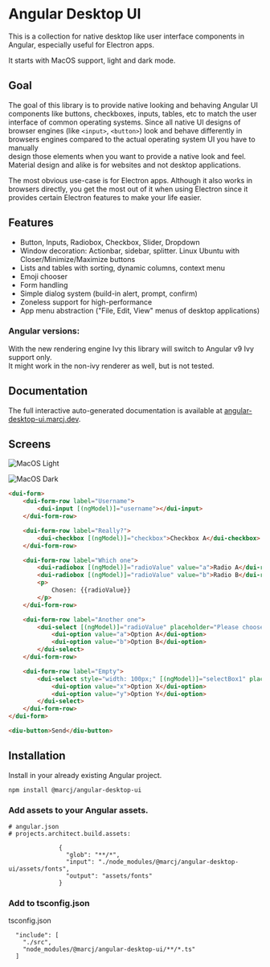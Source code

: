 # Angular Desktop UI

This is a collection for native desktop like user interface components in Angular, especially useful for Electron apps.

It starts with MacOS support, light and dark mode. 

## Goal

The goal of this library is to provide native looking and behaving Angular UI components like buttons, checkboxes, inputs, tables, etc to match the user interface of common operating systems. 
Since all native UI designs of browser engines (like `<input>`, `<button>`) look and behave differently in browsers engines compared to the actual operating system UI you have to manually  
design those elements when you want to provide a native look and feel. Material design and alike is for websites and not desktop applications.   

The most obvious use-case is for Electron apps. Although it also works in browsers directly, you get the most out of it when using Electron since it
provides certain Electron features to make your life easier.


## Features

- Button, Inputs, Radiobox, Checkbox, Slider, Dropdown
- Window decoration: Actionbar, sidebar, splitter. Linux Ubuntu with Closer/Minimize/Maximize buttons
- Lists and tables with sorting, dynamic columns, context menu
- Emoji chooser
- Form handling
- Simple dialog system (build-in alert, prompt, confirm)
- Zoneless support for high-performance
- App menu abstraction ("File, Edit, View" menus of desktop applications)

### Angular versions:

With the new rendering engine Ivy this library will switch to Angular v9 Ivy support only.  
It might work in the non-ivy renderer as well, but is not tested. 

## Documentation

The full interactive auto-generated documentation is available at [angular-desktop-ui.marcj.dev](https://angular-desktop-ui.marcj.dev/).

## Screens

![MacOS Light](https://raw.githubusercontent.com/marcj/angular-desktop-ui/master/docs/assets/macos-light.png)

![MacOS Dark](https://raw.githubusercontent.com/marcj/angular-desktop-ui/master/docs/assets/macos-dark.png)

```html
<dui-form>
    <dui-form-row label="Username">
        <dui-input [(ngModel)]="username"></dui-input>
    </dui-form-row>

    <dui-form-row label="Really?">
        <dui-checkbox [(ngModel)]="checkbox">Checkbox A</dui-checkbox>
    </dui-form-row>

    <dui-form-row label="Which one">
        <dui-radiobox [(ngModel)]="radioValue" value="a">Radio A</dui-radiobox><br/>
        <dui-radiobox [(ngModel)]="radioValue" value="b">Radio B</dui-radiobox>
        <p>
            Chosen: {{radioValue}}
        </p>
    </dui-form-row>

    <dui-form-row label="Another one">
        <dui-select [(ngModel)]="radioValue" placeholder="Please choose">
            <dui-option value="a">Option A</dui-option>
            <dui-option value="b">Option B</dui-option>
        </dui-select>
    </dui-form-row>

    <dui-form-row label="Empty">
        <dui-select style="width: 100px;" [(ngModel)]="selectBox1" placeholder="Please choose">
            <dui-option value="x">Option X</dui-option>
            <dui-option value="y">Option Y</dui-option>
        </dui-select>
    </dui-form-row>
</dui-form>

<diu-button>Send</diu-button>
```


## Installation

Install in your already existing Angular project.

```
npm install @marcj/angular-desktop-ui
```

### Add assets to your Angular assets.

```
# angular.json
# projects.architect.build.assets:

              {
                "glob": "**/*",
                "input": "./node_modules/@marcj/angular-desktop-ui/assets/fonts",
                "output": "assets/fonts"
              }
```

### Add to tsconfig.json

tsconfig.json

```
  "include": [
    "./src",
    "node_modules/@marcj/angular-desktop-ui/**/*.ts"
  ]
```
